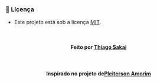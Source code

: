 

<!--License session-->
<h3>📝 Licença</h3>

- Este projeto está sob a licença [MIT](./LICENSE).

<!--Bottom session-->
<br><h4 align=center>Feito por <a target="_blank" href="https://github.com/theagosakai" >Thiago Sakai</a></h4>
<br><h4 align=center>Inspirado no projeto de<a target="_blank" href="https://pleiterson.vercel.app" >Pleiterson Amorim</a></h4>
